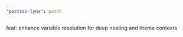 ```yaml
---
"postcss-lynx": patch
---
```


feat: enhance variable resolution for deep nesting and theme contexts
